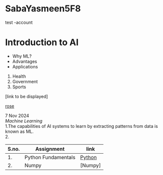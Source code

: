 # SabaYasmeen5F8
test -account

# Introduction to AI

 - Why ML?
 -  Advantages
 -  Applications

1. Health
2. Government
3. Sports


[link to be displayed]

[rose](https://images.unsplash.com/photo-1667851873721-7e319b4f8633?fm=jpg&q=60&w=3000&ixlib=rb-4.0.3&ixid=M3wxMjA3fDB8MHxzZWFyY2h8N3x8cm9zZXN8ZW58MHx8MHx8fDA%3D)


7 Nov 2024                                                                                                                                                                                 
*Machine Learning*                                                                                                                                                                         
1.The capabilities of AI systems to   learn by extracting patterns from   data is known as ML.                                                                                             
2.



|S.no.|Assignment|link|
|-----|----------|----|
|1.|Python Fundamentals|[Python](https://github.com/saba4405/SabaYasmeen5F8/blob/1403f0445fa4fbaff24ebc0128d31555a34bc379/assignment_01.ipynb)|
|2.|Numpy|[Numpy]|
